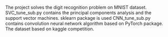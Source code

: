 The project solves the digit recognition problem on MNIST dataset.
SVC_tune_sub.py contains the principal components analysis and the support vector machines. sklearn package is used
CNN_tune_sub.py contains convolution neural network algorithm based on PyTorch package.
The dataset based on kaggle competition.
